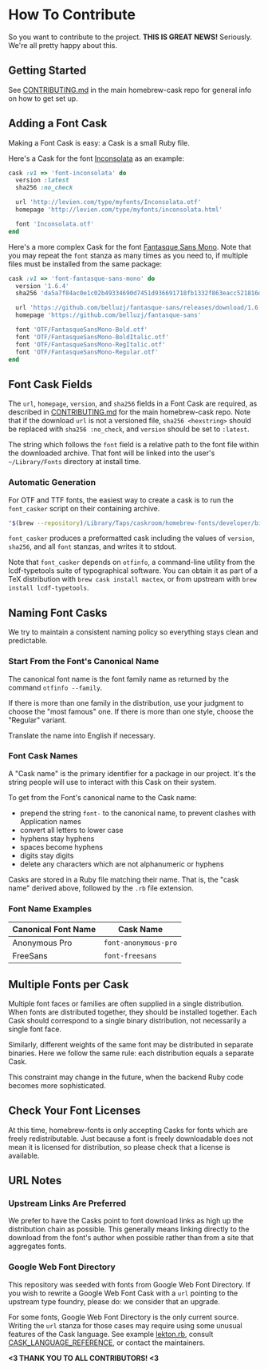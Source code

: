 # How To Contribute

So you want to contribute to the project. **THIS IS GREAT NEWS!**  Seriously. We're
all pretty happy about this.

## Getting Started

See [CONTRIBUTING.md](https://github.com/phinze/homebrew-cask/blob/master/CONTRIBUTING.md) in the main homebrew-cask repo for general info on how to get set up.

## Adding a Font Cask

Making a Font Cask is easy: a Cask is a small Ruby file.

Here's a Cask for the font [Inconsolata](http://levien.com/type/myfonts/inconsolata.html) as an example:
```ruby
cask :v1 => 'font-inconsolata' do
  version :latest
  sha256 :no_check

  url 'http://levien.com/type/myfonts/Inconsolata.otf'
  homepage 'http://levien.com/type/myfonts/inconsolata.html'

  font 'Inconsolata.otf'
end
```

Here's a more complex Cask for the font [Fantasque Sans Mono](https://github.com/belluzj/fantasque-sans).
Note that you may repeat the `font` stanza as many times as you need to, if multiple files must
be installed from the same package:

```ruby
cask :v1 => 'font-fantasque-sans-mono' do
  version '1.6.4'
  sha256 'da5a7f84ac0e1c02b49334690d7451d936691718fb1332f863eacc521816dccd'

  url 'https://github.com/belluzj/fantasque-sans/releases/download/1.6.4/FantasqueSansMono.zip'
  homepage 'https://github.com/belluzj/fantasque-sans'

  font 'OTF/FantasqueSansMono-Bold.otf'
  font 'OTF/FantasqueSansMono-BoldItalic.otf'
  font 'OTF/FantasqueSansMono-RegItalic.otf'
  font 'OTF/FantasqueSansMono-Regular.otf'
end
```

## Font Cask Fields

The `url`, `homepage`, `version`, and `sha256` fields in a Font Cask are required, as described in [CONTRIBUTING.md](https://github.com/phinze/homebrew-cask/blob/master/CONTRIBUTING.md) for the main homebrew-cask repo.
Note that if the download `url` is not a versioned file, `sha256 <hexstring>`
should be replaced with `sha256 :no_check`, and `version` should be set to
`:latest`.

The string which follows the `font` field is a relative path to the font
file within the downloaded archive.  That font will be linked into the
user's `~/Library/Fonts` directory at install time.

### Automatic Generation

For OTF and TTF fonts, the easiest way to create a cask is to run the
`font_casker` script on their containing archive.

```bash
"$(brew --repository)/Library/Taps/caskroom/homebrew-fonts/developer/bin/font_casker" font_archive.zip
```

`font_casker` produces a preformatted cask including the values of
`version`, `sha256`, and all `font` stanzas, and writes it to stdout.

Note that `font_casker` depends on `otfinfo`, a command-line utility
from the lcdf-typetools suite of typographical software. You can obtain
it as part of a TeX distribution with `brew cask install mactex`, or
from upstream with `brew install lcdf-typetools`.

## Naming Font Casks

We try to maintain a consistent naming policy so everything stays clean and
predictable.

### Start From the Font's Canonical Name

The canonical font name is the font family name as returned by the command
`otfinfo --family`.

If there is more than one family in the distribution, use your judgment to
choose the "most famous" one.  If there is more than one style, choose the
"Regular" variant.

Translate the name into English if necessary.

### Font Cask Names

A "Cask name" is the primary identifier for a package in our project. It's
the string people will use to interact with this Cask on their system.

To get from the Font's canonical name to the Cask name:

  * prepend the string `font-` to the canonical name, to prevent clashes
    with Application names
  * convert all letters to lower case
  * hyphens stay hyphens
  * spaces become hyphens
  * digits stay digits
  * delete any characters which are not alphanumeric or hyphens

Casks are stored in a Ruby file matching their name.  That is, the "cask
name" derived above, followed by the `.rb` file extension.

### Font Name Examples

Canonical Font Name | Cask Name
--------------------|----------------------
Anonymous Pro       | `font-anonymous-pro`
FreeSans            | `font-freesans`

## Multiple Fonts per Cask

Multiple font faces or families are often supplied in a single distribution.
When fonts are distributed together, they should be installed together.  Each
Cask should correspond to a single binary distribution, not necessarily a
single font face.

Similarly, different weights of the same font may be distributed in separate
binaries.  Here we follow the same rule: each distribution equals a separate
Cask.

This constraint may change in the future, when the backend Ruby code becomes
more sophisticated.

## Check Your Font Licenses

At this time, homebrew-fonts is only accepting Casks for fonts which are
freely redistributable. Just because a font is freely downloadable does not
mean it is licensed for distribution, so please check that a license is available.

## URL Notes

### Upstream Links Are Preferred

We prefer to have the Casks point to font download links as high up the distribution
chain as possible. This generally means linking directly to the download from the
font's author when possible rather than from a site that aggregates fonts.

### Google Web Font Directory

This repository was seeded with fonts from Google Web Font Directory.  If you wish
to rewrite a Google Web Font Cask with a `url` pointing to the upstream type foundry,
please do: we consider that an upgrade.

For some fonts, Google Web Font Directory is the only current source.  Writing
the `url` stanza for those cases may require using some unusual features of the
Cask language.  See example [lekton.rb](../Casks/lekton.rb), consult [CASK_LANGUAGE_REFERENCE](https://github.com/phinze/homebrew-cask/blob/master/doc/CASK_LANGUAGE_REFERENCE.md), or contact the maintainers.

**<3 THANK YOU TO ALL CONTRIBUTORS! <3**
